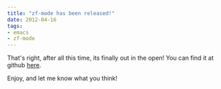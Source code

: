 ```yaml
---
title: "zf-mode has been released!"
date: 2012-04-16
tags:
- emacs
- zf-mode
---
```

That's right, after all this time, its finally out in the open! You can find it at github [here](https://github.com/echosa/zf-mode).

Enjoy, and let me know what you think!
